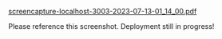 [screencapture-localhost-3003-2023-07-13-01_14_00.pdf](https://github.com/AllanToo/Full-stack-Blog-Application/files/12036493/screencapture-localhost-3003-2023-07-13-01_14_00.pdf)

Please reference this screenshot. Deployment still in progress!
